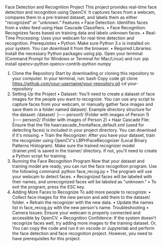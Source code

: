 Face Detection and Recognition Project
This project provides real-time face detection and recognition using OpenCV. It captures faces from a webcam, compares them to a pre-trained dataset, and labels them as either "recognized" or "unknown."
Features
•	Face Detection: Identifies faces from a video feed using Haar Cascade Classifiers.
•	Face Recognition: Recognizes faces based on training data and labels unknown faces.
•	Real-Time Processing: Uses your webcam for real-time detection and recognition.
Prerequisites
•	Python: Make sure Python 3.x is installed on your system. You can download it from the browser.
•	Required Libraries: Install the necessary Python packages using pip. Open your terminal (Command Prompt for Windows or Terminal for Mac/Linux) and run:
pip install opencv-python opencv-contrib-python numpy
1. Clone the Repository
Start by downloading or cloning this repository to your computer. In your terminal, run:
bash
Copy code
git clone https://github.com/your-username/your-repository.git
cd your-repository
2. Setting Up the Project
•	Dataset: You’ll need to create a dataset of face images for the people you want to recognize. You can use any script to capture faces from your webcam, or manually gather face images and save them in a folder named dataset/.
Example directory structure for the dataset:
/dataset/
    ├── person1/  (Folder with images of Person 1)
    ├── person2/  (Folder with images of Person 2)
•	Haar Cascade File: Ensure that the file haarcascade_frontalface_default.xml (used for detecting faces) is included in your project directory. You can download if it's missing.
•	Train the Recognizer: After you have your dataset, train the recognizer using OpenCV's LBPHFaceRecognizer (Local Binary Patterns Histogram).
Make sure the trained recognizer model (trainer.yml) is saved in the trainer/ directory. If not, you'll need to create a Python script for training.
3. Running the Face Recognition Program
Now that your dataset and training model are ready, you can run the face recognition program. Use the following command:
python face_recog.py
•	The program will use your webcam to detect faces.
•	Recognized faces will be labeled with their names, and unrecognized faces will be labeled as "unknown."
•	To exit the program, press the ESC key.
4. Adding More Faces to Recognize
To add more people to recognize:
•	Collect face images for the new person and add them to the dataset/ folder.
•	Retrain the recognizer with the new data.
•	Update the names list in face_recog.py with the new person's name.
Troubleshooting
•	Camera Issues: Ensure your webcam is properly connected and accessible by OpenCV.
•	Recognition Confidence: If the system doesn't recognize faces well, try adding more images to the training dataset.
Or, 
You can copy the code and run it on vscode or Jupyterlab and perform the face detection and face recognition project. However, you need to have prerequisites for this project. 
